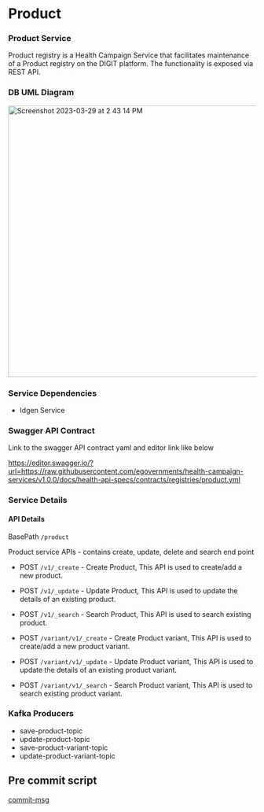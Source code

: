 # Product

### Product Service
Product registry is a Health Campaign Service that facilitates maintenance of a Product registry on the DIGIT platform. The functionality is exposed via REST API.

### DB UML Diagram

<img width="552" alt="Screenshot 2023-03-29 at 2 43 14 PM" src="https://user-images.githubusercontent.com/123379163/228486455-cfa9ebf0-defe-4f47-a568-4db6fe0684c7.png">


### Service Dependencies
- Idgen Service

### Swagger API Contract
Link to the swagger API contract yaml and editor link like below

https://editor.swagger.io/?url=https://raw.githubusercontent.com/egovernments/health-campaign-services/v1.0.0/docs/health-api-specs/contracts/registries/product.yml

### Service Details

#### API Details
BasePath `/product`

Product service APIs - contains create, update, delete and search end point

* POST `/v1/_create` - Create Product, This API is used to create/add a new product.

* POST `/v1/_update` - Update Product, This API is used to update the details of an existing product.

* POST `/v1/_search` - Search Product, This API is used to search existing product.

* POST `/variant/v1/_create` - Create Product variant, This API is used to create/add a new product variant.

* POST `/variant/v1/_update` - Update Product variant, This API is used to update the details of an existing product variant.

* POST `/variant/v1/_search` - Search Product variant, This API is used to search existing product variant.

### Kafka Producers

- save-product-topic
- update-product-topic
- save-product-variant-topic
- update-product-variant-topic


## Pre commit script

[commit-msg](https://gist.github.com/jayantp-egov/14f55deb344f1648503c6be7e580fa12)
